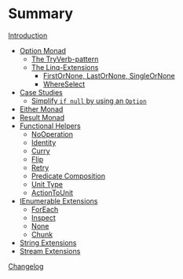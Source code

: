 # Summary

[Introduction](./introduction.md)

* [Option Monad](./option.md)
  * [The TryVerb-pattern](./try-pattern.md)
  * [The Linq-Extensions]()
    * [FirstOrNone, LastOrNone, SingleOrNone]()
    * [WhereSelect]()
* [Case Studies]()
  * [Simplify `if null` by using an `Option`](./case-studies/if-null-to-option.md)
* [Either Monad]()
* [Result Monad]()
* [Functional Helpers](./functional-helpers/functional-helpers.md)
  * [NoOperation](./functional-helpers/no-operation.md)
  * [Identity](./functional-helpers/identity.md)
  * [Curry]()
  * [Flip]()
  * [Retry]()
  * [Predicate Composition]()
  * [Unit Type](./functional-helpers/unit-type.md)
  * [ActionToUnit](./functional-helpers/action-to-unit.md)
* [IEnumerable Extensions]()
  * [ForEach](./enumerable-extensions/for-each.md)
  * [Inspect](./enumerable-extensions/inspect.md)
  * [None](./enumerable-extensions/none.md)
  * [Chunk](./enumerable-extensions/chunk.md)
* [String Extensions](./string-extensions.md)
* [Stream Extensions]()

[Changelog](changelog.md)

